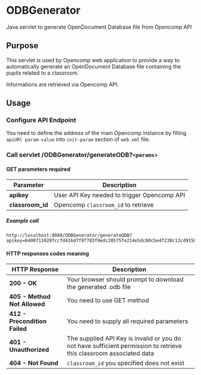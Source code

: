 # ODBGenerator
Java servlet to generate OpenDocument Database file from Opencomp API

## Purpose

This servlet is used by Opencomp web application to provide a way to automatically generate an OpenDocument Database file containing the pupils related to a classroom.

Informations are retrieved via Opencomp API.

## Usage

### Configure API Endpoint

You need to define the address of the main Opencomp instance by filling ```apiURl param-value``` into ```init-param``` section of ```web.xml``` file.

### Call servlet /ODBGenerator/generateODB?```<params>```

#### GET parameters required

| Parameter          | Description                                   |
|--------------------|-----------------------------------------------|
| __apikey__         | User API Key needed to trigger Opencomp API   |
| __classroom_id__   | Opencomp ```classroom_id``` to retrieve       |

##### Example call
```
http://localhost:8080/ODBGenerator/generateODB?apikey=6400711028fccfd416d7f0f783f9edc28575fe214e5dc60cbe4f230c13cd9158&classroom_id=28
```

#### HTTP responses codes meaning

| HTTP Response                     | Description                                   |
|-----------------------------------|-----------------------------------------------|
| __200 - OK__                    | Your browser should prompt to download the generated .odb file |
| __405 - Method Not Allowed__    | You need to use GET method                      |
| __412 - Precondition Failed__   | You need to supply all required parameters      |
| __401 - Unauthorized__          | The supplied API Key is invalid or you do not have sufficient permission to retrieve this classroom associated data |
| __404 - Not Found__             | ```classroom_id``` you specified does not exist |
